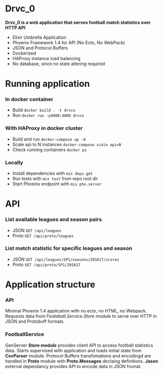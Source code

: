 # Drvc_0

**Drvc_0 is a web application that serves football match statistics over HTTP API**

  - Elixir Umbrella Application
  - Phoenix Framework 1.4 for API (No Ecto, No WebPack)
  - JSON and Protocol Buffers
  - Dockerized
  - HAProxy instance load balancing
  - No database, since no state altering required 

# Running application

### In docker container
  * Build `docker build . -t drvco`
  * Run `docker run -p4000:4000 drvco`

### With HAProxy in docker cluster 
  * Build and run `docker-compose up -d`
  * Scale api to N instances `docker-compose scale api=N`
  * Check running containers `docker ps`
  
### Locally
  * Install dependencies with `mix deps.get`
  * Run tests with `mix test` from repo root dir
  * Start Phoenix endpoint with `mix phx.server`

# API

### List available leagues and season pairs
  * JSON `GET /api/leagues`
  * Proto `GET /api/proto/leagues`

### List match statistic for specific leagues and season
  * JSON `GET /api/leagues/SP1/seasons/201617/scores`
  * Proto `GET /api/proto/SP1/201617`
 
# Application structure

### API
Minimal Phoenix 1.4 application with no ecto, no HTML, no Webpack. Requests data from *Footaball.Service.Store* module to serve over HTTP in JSON and Protobuff formats. 

### FootballService
GenServer **Store module** provides client API to access football statistics data. Starts supervised with application and loads initial state from **CsvParser** module. Protocol Buffers transfomations and encodingd are handled in **Proto** module with **Proto.Messages** declaing definitions. **Jason** external dependancy provides API to encode data in JSON fromat.

